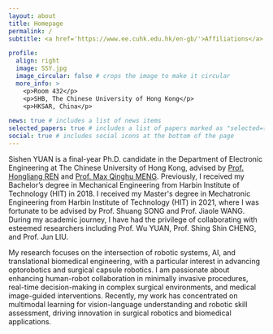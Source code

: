 ```yaml
---
layout: about
title: Homepage
permalink: /
subtitle: <a href='https://www.ee.cuhk.edu.hk/en-gb/'>Affiliations</a>. Department of Electronic Engineering, The Chinese University of Hong Kong

profile:
  align: right
  image: SSY.jpg
  image_circular: false # crops the image to make it circular
  more_info: >
    <p>Room 432</p>
    <p>SHB, The Chinese University of Hong Kong</p>
    <p>HKSAR, China</p>

news: true # includes a list of news items
selected_papers: true # includes a list of papers marked as "selected={true}"
social: true # includes social icons at the bottom of the page
---
```



Sishen YUAN is a final-year Ph.D. candidate in the Department of Electronic Engineering at The Chinese University of Hong Kong, advised by [Prof. Hongliang REN](https://www.ee.cuhk.edu.hk/en-gb/people/academic-staff/professors/prof-ren-hongliang) and [Prof. Max Qinghu MENG](https://www.ee.cuhk.edu.hk/en-gb/people/academic-staff/emeritus-professors/prof-qing-hu-max-meng). Previously, I received my Bachelor’s degree in Mechanical Engineering from Harbin Institute of Technology (HIT) in 2018. I received my Master's degree in Mechatronic Engineering from Harbin Institute of Technology (HIT) in 2021, where I was fortunate to be advised by Prof. Shuang SONG and Prof. Jiaole WANG. During my academic journey, I have had the privilege of collaborating with esteemed researchers including Prof. Wu YUAN, Prof. Shing Shin CHENG, and Prof. Jun LIU.

My research focuses on the intersection of robotic systems, AI, and translational biomedical engineering, with a particular interest in advancing optorobotics and surgical capsule robotics. I am passionate about enhancing human-robot collaboration in minimally invasive procedures, real-time decision-making in complex surgical environments, and medical image-guided interventions. Recently, my work has concentrated on multimodal learning for vision-language understanding and robotic skill assessment, driving innovation in surgical robotics and biomedical applications.



